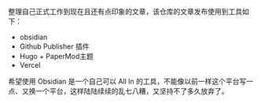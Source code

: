 整理自己正式工作到现在且还有点印象的文章，该仓库的文章发布使用到工具如下：
- obsidian
- Github Publisher 插件
- Hugo + PaperMod主题
- Vercel 

希望使用 Obsidian 是一个自己可以 All In 的工具，不能像以前一样这个平台写一点、又换一个平台，这样陆陆续续的乱七八糟，又坚持不了多久放弃了。
